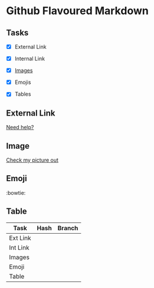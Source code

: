 # Github Flavoured Markdown


## Tasks
- [x] External Link 
- [x] Internal Link 
- [x] [Images](./images/pic1.png)
- [x] Emojis 
- [x] Tables


## External Link
[Need help?](https://help.github.com/en/) 

## Image
[Check my picture out](./images/)

##  Emoji 
:bowtie:

## Table 

| Task        | Hash     | Branch       |
|-------------|----------|--------------|
| Ext Link    |          |              |
| Int Link    |          |              |
| Images      |          |              |
| Emoji       |          |              |
| Table       |          |              |
